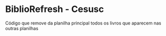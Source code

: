 # BiblioRefresh - Cesusc
Código que remove da planilha principal todos os livros que aparecem nas outras planilhas
